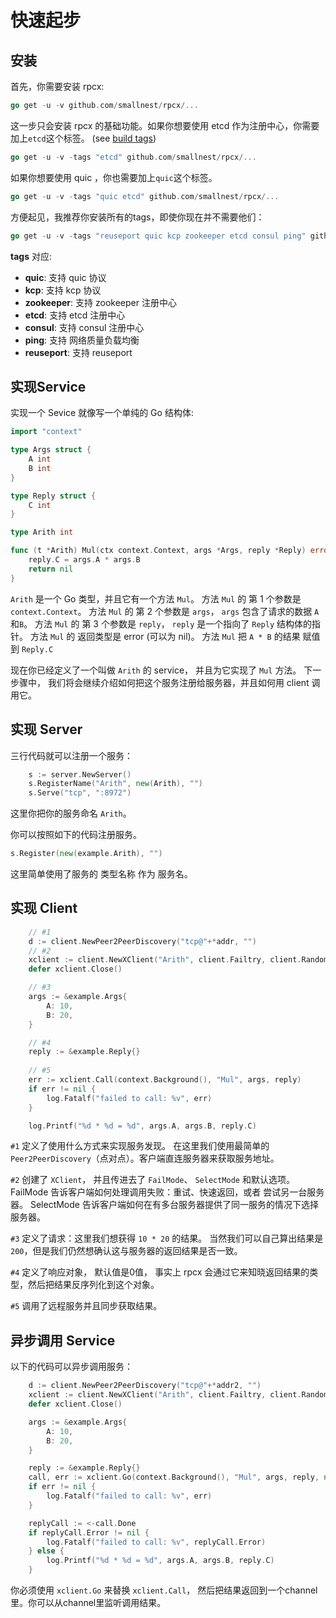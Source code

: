 # 快速起步

## 安装

首先，你需要安装 rpcx:

```go
go get -u -v github.com/smallnest/rpcx/...
```

这一步只会安装 rpcx 的基础功能。如果你想要使用 etcd 作为注册中心，你需要加上`etcd`这个标签。 (see [build tags](https://golang.org/pkg/go/build/#hdr-Build_Constraints))

```go
go get -u -v -tags "etcd" github.com/smallnest/rpcx/...
```

如果你想要使用 quic ，你也需要加上`quic`这个标签。

```go
go get -u -v -tags "quic etcd" github.com/smallnest/rpcx/...
```

方便起见，我推荐你安装所有的tags，即使你现在并不需要他们：

```go
go get -u -v -tags "reuseport quic kcp zookeeper etcd consul ping" github.com/smallnest/rpcx/...
```

**tags** 对应:

- **quic**: 支持 quic 协议
- **kcp**: 支持 kcp 协议
- **zookeeper**: 支持 zookeeper 注册中心
- **etcd**: 支持 etcd 注册中心
- **consul**: 支持 consul 注册中心
- **ping**: 支持 网络质量负载均衡
- **reuseport**: 支持 reuseport

## 实现Service

实现一个 Sevice 就像写一个单纯的 Go 结构体:

```go
import "context"

type Args struct {
	A int
	B int
}

type Reply struct {
	C int
}

type Arith int

func (t *Arith) Mul(ctx context.Context, args *Args, reply *Reply) error {
	reply.C = args.A * args.B
	return nil
}
```

`Arith` 是一个 Go 类型，并且它有一个方法 `Mul`。
方法 `Mul` 的 第 1 个参数是 `context.Context`。
方法 `Mul` 的 第 2 个参数是 `args`， `args` 包含了请求的数据 `A`和`B`。
方法 `Mul` 的 第 3 个参数是 `reply`， `reply` 是一个指向了 `Reply` 结构体的指针。
方法 `Mul` 的 返回类型是 error (可以为 nil)。
方法 `Mul` 把 `A * B` 的结果 赋值到 `Reply.C`

现在你已经定义了一个叫做 `Arith` 的 service， 并且为它实现了 `Mul` 方法。 下一步骤中， 我们将会继续介绍如何把这个服务注册给服务器，并且如何用 client 调用它。


## 实现 Server

三行代码就可以注册一个服务：

```go
    s := server.NewServer()
	s.RegisterName("Arith", new(Arith), "")
	s.Serve("tcp", ":8972")
```

这里你把你的服务命名 `Arith`。

你可以按照如下的代码注册服务。
```go
s.Register(new(example.Arith), "")
```

这里简单使用了服务的 类型名称 作为 服务名。


## 实现 Client

```go
    // #1
    d := client.NewPeer2PeerDiscovery("tcp@"+*addr, "")
    // #2
	xclient := client.NewXClient("Arith", client.Failtry, client.RandomSelect, d, client.DefaultOption)
	defer xclient.Close()

    // #3
	args := &example.Args{
		A: 10,
		B: 20,
	}

    // #4
    reply := &example.Reply{}
    
    // #5
	err := xclient.Call(context.Background(), "Mul", args, reply)
	if err != nil {
		log.Fatalf("failed to call: %v", err)
	}

	log.Printf("%d * %d = %d", args.A, args.B, reply.C)
```

`#1` 定义了使用什么方式来实现服务发现。 在这里我们使用最简单的 `Peer2PeerDiscovery`（点对点）。客户端直连服务器来获取服务地址。

`#2` 创建了 `XClient`， 并且传进去了 `FailMode`、 `SelectMode` 和默认选项。
FailMode 告诉客户端如何处理调用失败：重试、快速返回，或者 尝试另一台服务器。
SelectMode 告诉客户端如何在有多台服务器提供了同一服务的情况下选择服务器。 

`#3` 定义了请求：这里我们想获得 `10 * 20` 的结果。 当然我们可以自己算出结果是 `200`，但是我们仍然想确认这与服务器的返回结果是否一致。 

`#4` 定义了响应对象， 默认值是0值， 事实上 rpcx 会通过它来知晓返回结果的类型，然后把结果反序列化到这个对象。

`#5` 调用了远程服务并且同步获取结果。

## 异步调用 Service

以下的代码可以异步调用服务：

```go
    d := client.NewPeer2PeerDiscovery("tcp@"+*addr2, "")
	xclient := client.NewXClient("Arith", client.Failtry, client.RandomSelect, d, client.DefaultOption)
	defer xclient.Close()

	args := &example.Args{
		A: 10,
		B: 20,
	}

	reply := &example.Reply{}
	call, err := xclient.Go(context.Background(), "Mul", args, reply, nil)
	if err != nil {
		log.Fatalf("failed to call: %v", err)
	}

	replyCall := <-call.Done
	if replyCall.Error != nil {
		log.Fatalf("failed to call: %v", replyCall.Error)
	} else {
		log.Printf("%d * %d = %d", args.A, args.B, reply.C)
	}
```

你必须使用 `xclient.Go` 来替换 `xclient.Call`， 然后把结果返回到一个channel里。你可以从channel里监听调用结果。
